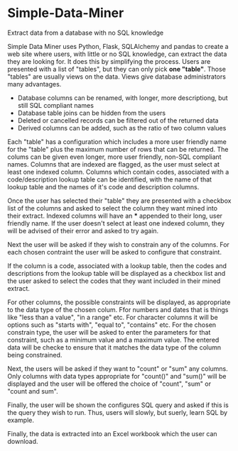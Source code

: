 # Simple-Data-Miner
Extract data from a database with no SQL knowledge

Simple Data Miner uses Python, Flask, SQLAlchemy and pandas to create a web site where users,
with little or no SQL knowledge, can extract the data they are looking for.
It does this by simplifying the process. Users are presented with a list of "tables",
but they can only pick **one "table"**. Those "tables" are usually views on the data.
Views give database administrators many advantages.
* Database columns can be renamed, with longer, more descriptiong, but still SQL compliant names
* Database table joins can be hidden from the users
* Deleted or cancelled records can be filtered out of the returned data
* Derived columns can be added, such as the ratio of two column values

Each "table" has a configuration which includes a more user friendly name for the "table"
plus the maximum number of rows that can be returned.
The colums can be given even longer, more user friendly, non-SQL compliant names.
Columns that are indexed are flagged, as the user must select at least one indexed column.
Columns which contain codes, associated with a code/description lookup table can be identified,
with the name of that lookup table and the names of it's code and description columns.

Once the user has selected their "table" they are presented with a checkbox list
of the columns and asked to select the column they want mined into their extract.
Indexed columns will have an **\*** appended to their long, user friendly name.
If the user doesn't select at least one indexed column, they will be advised of their
error and asked to try again.

Next the user will be asked if they wish to constrain any of the columns.
For each chosen contraint the user will be asked to configure that constraint.

If the column is a code, associated with a lookup table, then the codes and descriptions
from the lookup table will be displayed as a checkbox list and the user asked to select
the codes that they want included in their mined extract.

For other columns, the possible constraints will be displayed, as appropriate to the data type
of the chosen colum. Ffor numbers and dates that is things like "less than a value", "in a range" etc.
For character columns it will be options such as "starts with", "equal to", "contains" etc.
For the chosen constrain type, the user will be asked to enter the parameters for that constraint,
such as a minimum value and a maximum value. The entered data will be checke to ensure that
it matches the data type of the column being constrained.

Next, the users will be asked if they want to "count" or "sum" any columns.
Only columns with data types appropriate for "count()" and "sum()" will be displayed
and the user will be offered the choice of "count", "sum" or "count and sum".

Finally, the user will be shown the configures SQL query and asked if this is the query
they wish to run. Thus, users will slowly, but suerly, learn SQL by example.

Finally, the data is extracted into an Excel workbook which the user can download.